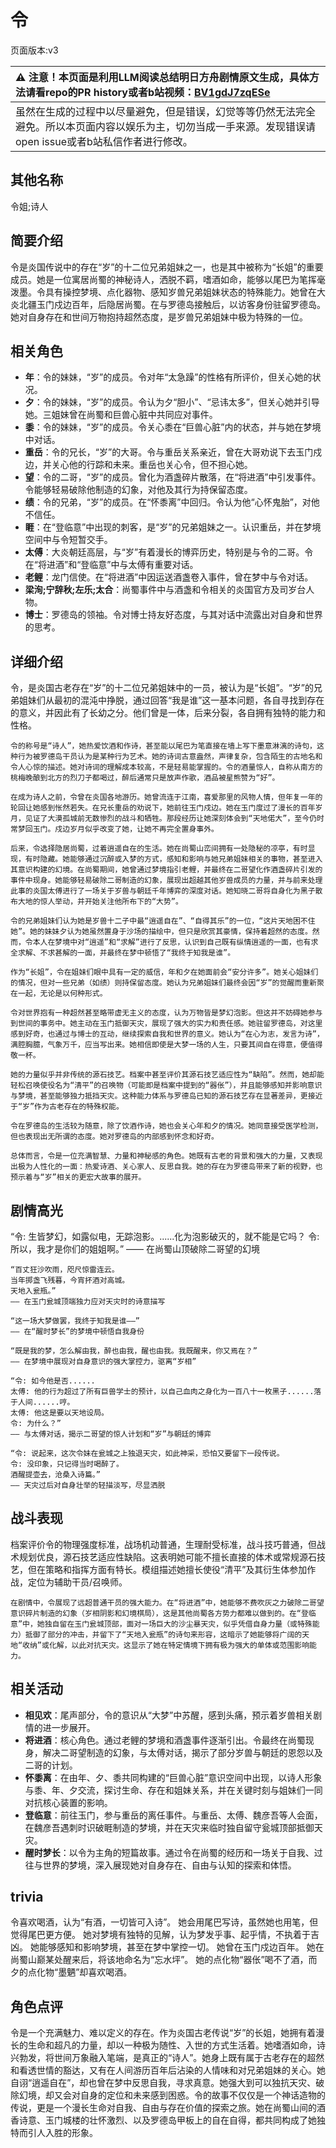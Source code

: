 # 令
页面版本:v3
 

| :warning: 注意！本页面是利用LLM阅读总结明日方舟剧情原文生成，具体方法请看repo的PR history或者b站视频：[BV1gdJ7zqESe](https://www.bilibili.com/video/BV1gdJ7zqESe/)         |
|:----------------------------|
| 虽然在生成的过程中以尽量避免，但是错误，幻觉等等仍然无法完全避免。所以本页面内容以娱乐为主，切勿当成一手来源。发现错误请open issue或者b站私信作者进行修改。|



## 其他名称
令姐;诗人
## 简要介绍
令是炎国传说中的存在“岁”的十二位兄弟姐妹之一，也是其中被称为“长姐”的重要成员。她是一位寓居尚蜀的神秘诗人，洒脱不羁，嗜酒如命，能够以尾巴为笔挥毫泼墨。令具有操控梦境、点化器物、感知岁兽兄弟姐妹状态的特殊能力。她曾在大炎北疆玉门戍边百年，后隐居尚蜀。在与罗德岛接触后，以访客身份驻留罗德岛。她对自身存在和世间万物抱持超然态度，是岁兽兄弟姐妹中极为特殊的一位。
## 相关角色
-   **年**：令的妹妹，“岁”的成员。令对年“太急躁”的性格有所评价，但关心她的状况。
-   **夕**：令的妹妹，“岁”的成员。令认为夕“胆小”、“忌讳太多”，但关心她并引导她。三姐妹曾在尚蜀和巨兽心脏中共同应对事件。
-   **黍**：令的妹妹，“岁”的成员。令关心黍在“巨兽心脏”内的状态，并与她在梦境中对话。
-   **重岳**：令的兄长，“岁”的大哥。令与重岳关系亲近，曾在大哥劝说下去玉门戍边，并关心他的行踪和未来。重岳也关心令，但不担心她。
-   **望**：令的二哥，“岁”的成员。曾化为酒盏碎片散落，在“将进酒”中引发事件。令能够轻易破除他制造的幻象，对他及其行为持保留态度。
-   **绩**：令的兄弟，“岁”的成员。在“怀黍离”中回归。令认为他“心怀鬼胎”，对他不信任。
-   **睚**：在“登临意”中出现的刺客，是“岁”的兄弟姐妹之一。认识重岳，并在梦境空间中与令短暂交手。
-   **太傅**：大炎朝廷高层，与“岁”有着漫长的博弈历史，特别是与令的二哥。令在“将进酒”和“登临意”中与太傅有重要对话。
-   **老鲤**：龙门信使。在“将进酒”中因运送酒盏卷入事件，曾在梦中与令对话。
-   **梁洵;宁辞秋;左乐;太合**：尚蜀事件中与酒盏和令相关的炎国官方及司岁台人物。
-   **博士**：罗德岛的领袖。令对博士持友好态度，与其对话中流露出对自身和世界的思考。
## 详细介绍
令，是炎国古老存在“岁”的十二位兄弟姐妹中的一员，被认为是“长姐”。“岁”的兄弟姐妹们从最初的混沌中挣脱，通过回答“我是谁”这一基本问题，各自寻找到存在的意义，并因此有了长幼之分。他们曾是一体，后来分裂，各自拥有独特的能力和性格。

    令的称号是“诗人”，她热爱饮酒和作诗，甚至能以尾巴为笔直接在墙上写下墨意淋漓的诗句，这种行为被罗德岛干员认为是某种行为艺术。她的诗词古意盎然，声律复杂，包含陌生的古地名和令人心惊的描述。她对诗词的理解成本较高，不是轻易能掌握的。令的酒量惊人，自称从南方的桃梅晚酿到北方的烈刀子都喝过，醉后通常只是放声作歌，酒品被星熊赞为“好”。

    在成为诗人之前，令曾在炎国各地游历。她曾流连于江南，喜爱那里的风物人情，但年复一年的轮回让她感到怅然若失。在兄长重岳的劝说下，她前往玉门戍边。她在玉门度过了漫长的百年岁月，见证了大漠孤城前无数惨烈的战斗和牺牲。那段经历让她深刻体会到“天地偌大”，至今仍时常梦回玉门。戍边岁月似乎改变了她，让她不再完全置身事外。

    后来，令选择隐居尚蜀，过着逍遥自在的生活。她在尚蜀山峦间拥有一处隐秘的凉亭，有时显现，有时隐藏。她能够通过沉醉或入梦的方式，感知和影响与她兄弟姐妹相关的事物，甚至进入其意识构建的幻境。在尚蜀期间，她曾通过梦境指引老鲤，并最终在二哥望化作酒盏碎片引发的事件中现身。她能够轻易破除二哥制造的幻象，展现出超越其他岁兽成员的力量，并与前来处理此事的炎国太傅进行了一场关于岁兽与朝廷千年博弈的深度对话。她知晓二哥将自身化为黑子散布大地的惊人举动，并开始关注他所布下的“大势”。

    令的兄弟姐妹们认为她是岁兽十二子中最“逍遥自在”、“自得其乐”的一位，“这片天地困不住她”。她的妹妹夕认为她虽然置身于沙场的描绘中，但只是欣赏其豪情，保持着超然的态度。然而，令本人在梦境中对“逍遥”和“求解”进行了反思，认识到自己既有纵情逍遥的一面，也有求全求解、不求甚解的一面，并最终在梦中顿悟了“我终于知我是谁”。

    作为“长姐”，令在姐妹们眼中具有一定的威信，年和夕在她面前会“安分许多”。她关心姐妹们的情况，但对一些兄弟（如绩）则持保留态度。她认为兄弟姐妹们最终会因“岁”的觉醒而重新聚在一起，无论是以何种形式。

    令对世界抱有一种超然甚至略带虚无主义的态度，认为万物皆是梦幻泡影。但这并不妨碍她参与到世间的事务中。她主动在玉门抵御天灾，展现了强大的实力和责任感。她驻留罗德岛，对这里感到好奇，也通过与博士的互动，继续探索自我和世界的意义。她认为“在心为志，发言为诗”，满腔胸臆，气象万千，应当写出来。她相信即使是大梦一场的人生，只要其间自在得意，便值得敬一杯。

    她的力量似乎并非传统的源石技艺。档案中甚至评价其源石技艺适应性为“缺陷”。然而，她却能轻松召唤使役名为“清平”的召唤物（可能即是档案中提到的“器伥”），并且能够感知并影响意识与梦境，甚至能够独力抵挡天灾。这种能力体系与罗德岛已知的源石技艺存在显著差异，更接近于“岁”作为古老存在的特殊权能。

    令在罗德岛的生活较为随意，除了饮酒作诗，她也会关心年和夕的情况。她同意接受医学检测，但也表现出无所谓的态度。她对罗德岛的内部感到怀念和好奇。

    总体而言，令是一位充满智慧、力量和神秘感的角色。她既有古老的背景和强大的力量，又表现出极为人性化的一面：热爱诗酒、关心家人、反思自我。她的存在为罗德岛带来了新的视野，也预示着与“岁”相关的更宏大故事的展开。
## 剧情高光
“令: 生皆梦幻，如露似电，无踪泡影。......化为泡影破灭的，就不能是它吗？
    令: 所以，我才是你们的姐姐啊。”
    —— 在尚蜀山顶破除二哥望的幻境

    “百丈狂沙吹雨，咫尺惊雷连云。
    当年掷盏飞残暮，今宵抔酒对高城。
    天地入瓮瓶。”
    —— 在玉门瓮城顶端独力应对天灾时的诗意描写

    “这一场大梦做罢，我终于知我是谁——”
    —— 在“醒时梦长”的梦境中顿悟自我身份

    “既是我的梦，怎么解由我，醉也由我，醒也由我。我既醒来，你又焉在？”
    —— 在梦境中展现对自身意识的强大掌控力，驱离“岁相”

    “令: 如今他是否......
    太傅: 他的行为超过了所有巨兽学士的预计，以自己血肉之身化为一百八十一枚黑子......落于人间......哼。
    太傅: 他这是要以天地设局。
    令: 为什么？”
    —— 与太傅对话，揭示二哥望的惊人计划和“岁”与朝廷的博弈

    “令: 说起来，这次令妹在瓮城之上独退天灾，如此神采，恐怕又要留下一段传说。
    令: 没印象，只记得当时喝醉了。
    酒醒提壶去，沧桑入诗篇。”
    —— 天灾过后对自身壮举的轻描淡写，尽显洒脱
## 战斗表现
档案评价令的物理强度标准，战场机动普通，生理耐受标准，战斗技巧普通，但战术规划优良，源石技艺适应性缺陷。这表明她可能不擅长直接的体术或常规源石技艺，但在策略和指挥方面有特长。模组描述她擅长使役“清平”及其衍生体参加作战，定位为辅助干员/召唤师。

    在剧情中，令展现了远超普通干员的强大能力。在“将进酒”中，她能够不费吹灰之力破除二哥望意识碎片制造的幻象（岁相阴影和幻境棋局），这是其他尚蜀各方势力都难以做到的。在“登临意”中，她独自留在玉门瓮城顶部，面对一场巨大的沙尘暴天灾，似乎凭借自身力量（或特殊能力）抵御了部分的冲击，并留下了“天地入瓮瓶”的诗句来形容，这暗示了她能够将广阔的天地“收纳”或化解，以此对抗天灾。这显示了她在特定情境下拥有极为强大的单体或范围影响能力。
## 相关活动
-   **相见欢**：尾声部分，令的意识从“大梦”中苏醒，感到头痛，预示着岁兽相关剧情的进一步展开。
-   **将进酒**：核心角色。通过老鲤的梦境和酒盏事件逐渐引出。令最终在尚蜀现身，解决二哥望制造的幻象，与太傅对话，揭示了部分岁兽与朝廷的恩怨以及二哥的计划。
-   **怀黍离**：在由年、夕、黍共同构建的“巨兽心脏”意识空间中出现，以诗人形象与黍、年、夕交流，探讨生命、存在和姐妹关系，并在关键时刻与姐妹们一同对抗核心装置的影响。
-   **登临意**：前往玉门，参与重岳的离任事件。与重岳、太傅、魏彦吾等人会面，在魏彦吾遇刺时识破睚制造的梦境，并在天灾来临时独自留守瓮城顶部抵御天灾。
-   **醒时梦长**：以令为主角的短篇故事。通过令在尚蜀的经历和一场关于自我、过往与世界的梦境，深入展现她对自身存在、自由与认知的探索和体悟。
## trivia
令喜欢喝酒，认为“有酒，一切皆可入诗”。
    她会用尾巴写诗，虽然她也用笔，但觉得尾巴更方便。
    她对梦境有独特的见解，认为梦发乎事、起乎情，不执着于吉凶。
    她能够感知和影响梦境，甚至在梦中掌控一切。
    她曾在玉门戍边百年。
    她在尚蜀山巅某处醒来后，将该地命名为“忘水坪”。
    她的点化物“器伥”喝不了酒，而夕的点化物“墨魉”却喜欢喝酒。
## 角色点评
令是一个充满魅力、难以定义的存在。作为炎国古老传说“岁”的长姐，她拥有着漫长的生命和超凡的力量，却以一种极为随性、入世的方式生活着。她嗜酒如命，诗兴勃发，将世间万象融入笔端，是真正的“诗人”。她身上既有属于古老存在的超然和看透世情的豁达，又有在人间游历百年后沾染的人情味和对兄弟姐妹的关心。她自诩“逍遥自在”，却也曾在梦中反思自我，寻求真意。她强大到可以独抗天灾、破除幻境，却又会对自身的定位和未来感到困惑。令的故事不仅仅是一个神话造物的传说，更是一个漫长生命对自我、自由与存在价值的探索之旅。她在尚蜀山间的酒香诗意、玉门城楼的壮怀激烈、以及罗德岛甲板上的自在自得，都共同构成了她独特而引人入胜的形象。